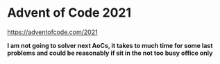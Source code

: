 # Advent of Code 2021

https://adventofcode.com/2021

**I am not going to solver next AoCs, it takes to much time for some last problems and could be reasonably if sit in the not too busy office only**
